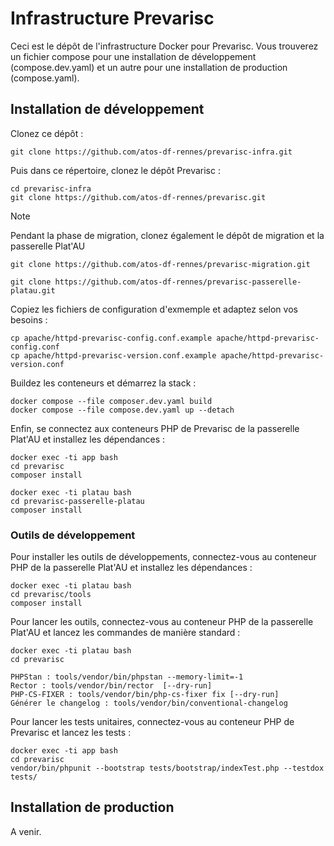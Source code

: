 # Infrastructure Prevarisc

Ceci est le dépôt de l'infrastructure Docker pour Prevarisc. Vous trouverez un fichier compose pour une installation de développement (compose.dev.yaml) et un autre pour une installation de production (compose.yaml).

## Installation de développement

Clonez ce dépôt :
```shell
git clone https://github.com/atos-df-rennes/prevarisc-infra.git
```

Puis dans ce répertoire, clonez le dépôt Prevarisc :
```shell
cd prevarisc-infra
git clone https://github.com/atos-df-rennes/prevarisc.git
```

> [!NOTE]
> Pendant la phase de migration, clonez également le dépôt de migration et la passerelle Plat'AU

```shell
git clone https://github.com/atos-df-rennes/prevarisc-migration.git
```
```shell
git clone https://github.com/atos-df-rennes/prevarisc-passerelle-platau.git
```

Copiez les fichiers de configuration d'exmemple et adaptez selon vos besoins :
```shell
cp apache/httpd-prevarisc-config.conf.example apache/httpd-prevarisc-config.conf
cp apache/httpd-prevarisc-version.conf.example apache/httpd-prevarisc-version.conf
```

Buildez les conteneurs et démarrez la stack :
```shell
docker compose --file composer.dev.yaml build
docker compose --file compose.dev.yaml up --detach
```

Enfin, se connectez aux conteneurs PHP de Prevarisc de la passerelle Plat'AU et installez les dépendances :
```shell
docker exec -ti app bash
cd prevarisc
composer install
```
```shell
docker exec -ti platau bash
cd prevarisc-passerelle-platau
composer install
```

### Outils de développement

Pour installer les outils de développements, connectez-vous au conteneur PHP de la passerelle Plat'AU et installez les dépendances :
```shell
docker exec -ti platau bash
cd prevarisc/tools
composer install
```
Pour lancer les outils, connectez-vous au conteneur PHP de la passerelle Plat'AU et lancez les commandes de manière standard :
```shell
docker exec -ti platau bash
cd prevarisc

PHPStan : tools/vendor/bin/phpstan --memory-limit=-1
Rector : tools/vendor/bin/rector  [--dry-run]
PHP-CS-FIXER : tools/vendor/bin/php-cs-fixer fix [--dry-run]
Générer le changelog : tools/vendor/bin/conventional-changelog
```
Pour lancer les tests unitaires, connectez-vous au conteneur PHP de Prevarisc et lancez les tests :
```shell
docker exec -ti app bash
cd prevarisc
vendor/bin/phpunit --bootstrap tests/bootstrap/indexTest.php --testdox tests/
```

## Installation de production

A venir.